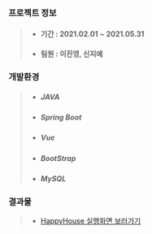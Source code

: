 ### 프로젝트 정보
>* #### 기간 : 2021.02.01 ~ 2021.05.31
>* #### 팀원 : 이진영, 신지예
  
### 개발환경
>* ##### JAVA     
>* ##### Spring Boot   
>* ##### Vue
>* ##### BootStrap 
>* ##### MySQL
 
### 결과물
>* [HappyHouse 실행화면 보러가기](/화면캡쳐/HappyHouse_UI.pdf)
